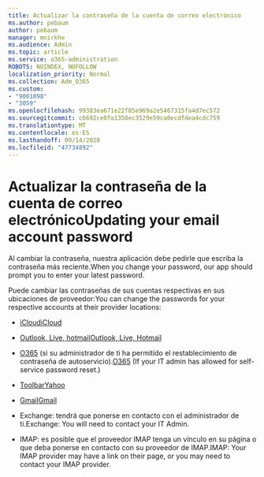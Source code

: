 ```yaml
---
title: Actualizar la contraseña de la cuenta de correo electrónico
ms.author: pebaum
author: pebaum
manager: mnirkhe
ms.audience: Admin
ms.topic: article
ms.service: o365-administration
ROBOTS: NOINDEX, NOFOLLOW
localization_priority: Normal
ms.collection: Adm_O365
ms.custom:
- "9001098"
- "3059"
ms.openlocfilehash: 99383ea671e22f85e969a2e5467315fa4d7ec572
ms.sourcegitcommit: c6692ce0fa1358ec3529e59ca0ecdfdea4cdc759
ms.translationtype: MT
ms.contentlocale: es-ES
ms.lasthandoff: 09/14/2020
ms.locfileid: "47734892"
---
```

# <a name="updating-your-email-account-password"></a><span data-ttu-id="02c40-102">Actualizar la contraseña de la cuenta de correo electrónico</span><span class="sxs-lookup"><span data-stu-id="02c40-102">Updating your email account password</span></span>

<span data-ttu-id="02c40-103">Al cambiar la contraseña, nuestra aplicación debe pedirle que escriba la contraseña más reciente.</span><span class="sxs-lookup"><span data-stu-id="02c40-103">When you change your password, our app should prompt you to enter your latest password.</span></span>

<span data-ttu-id="02c40-104">Puede cambiar las contraseñas de sus cuentas respectivas en sus ubicaciones de proveedor:</span><span class="sxs-lookup"><span data-stu-id="02c40-104">You can change the passwords for your respective accounts at their provider locations:</span></span>

- [<span data-ttu-id="02c40-105">iCloud</span><span class="sxs-lookup"><span data-stu-id="02c40-105">iCloud</span></span>](https://support.apple.com/HT201487)

- [<span data-ttu-id="02c40-106">Outlook, Live, hotmail</span><span class="sxs-lookup"><span data-stu-id="02c40-106">Outlook, Live, Hotmail</span></span>](https://account.live.com/password/reset)

- <span data-ttu-id="02c40-107">[O365](https://passwordreset.microsoftonline.com) (si su administrador de ti ha permitido el restablecimiento de contraseña de autoservicio).</span><span class="sxs-lookup"><span data-stu-id="02c40-107">[O365](https://passwordreset.microsoftonline.com) (If your IT admin has allowed for self-service password reset.)</span></span>

- [<span data-ttu-id="02c40-108">Toolbar</span><span class="sxs-lookup"><span data-stu-id="02c40-108">Yahoo</span></span>](https://login.yahoo.com/account/challenge/username?done=https%3A%2F%2Fwww.yahoo.com%2F&authMechanism=secondary&chllngnm=base&sessionIndex=QQ--)

- [<span data-ttu-id="02c40-109">Gmail</span><span class="sxs-lookup"><span data-stu-id="02c40-109">Gmail</span></span>](https://support.google.com/mail/answer/41078?co=GENIE.Platform%3DDesktop&hl=en)

- <span data-ttu-id="02c40-110">Exchange: tendrá que ponerse en contacto con el administrador de ti.</span><span class="sxs-lookup"><span data-stu-id="02c40-110">Exchange: You will need to contact your IT Admin.</span></span>

- <span data-ttu-id="02c40-111">IMAP: es posible que el proveedor IMAP tenga un vínculo en su página o que deba ponerse en contacto con su proveedor de IMAP.</span><span class="sxs-lookup"><span data-stu-id="02c40-111">IMAP: Your IMAP provider may have a link on their page, or you may need to contact your IMAP provider.</span></span>